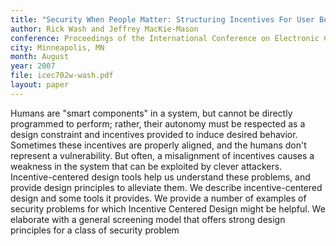 ```yaml
---
title: "Security When People Matter: Structuring Incentives For User Behavior"
author: Rick Wash and Jeffrey MacKie-Mason
conference: Proceedings of the International Conference on Electronic Commerce (ICEC)
city: Minneapolis, MN
month: August
year: 2007
file: icec702w-wash.pdf
layout: paper
---
```



Humans are "smart components" in a system, but cannot be directly programmed to perform; rather, their autonomy must be
respected as a design constraint and incentives provided to induce desired behavior. Sometimes these incentives are
properly aligned, and the humans don't represent a vulnerability. But often, a misalignment of incentives causes a
weakness in the system that can be exploited by clever attackers. Incentive-centered design tools help us understand
these problems, and provide design principles to alleviate them. We describe incentive-centered design and some tools it
provides. We provide a number of examples of security problems for which Incentive Centered Design might be helpful. We
elaborate with a general screening model that offers strong design principles for a class of security problem
